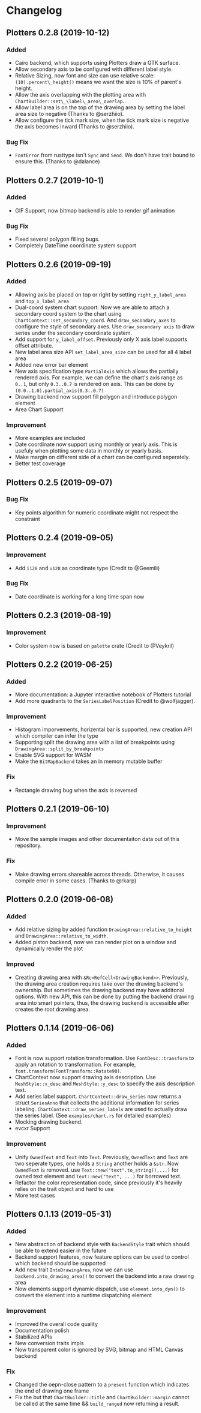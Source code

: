 # Changelog

## Plotters 0.2.8 (2019-10-12)

### Added

- Cairo backend, which supports using Plotters draw a GTK surface.
- Allow secondary axis to be configured with different label style.
- Relative Sizing, now font and size can use relative scale: `(10).percent\_height()` means we want the size is 10% of parent's height. 
- Allow the axis overlapping with the plotting area with `ChartBuilder::set\_\label\_area\_overlap`.
- Allow label area is on the top of the drawing area by setting the label area size to negative (Thanks to @serzhiio).
- Allow configure the tick mark size, when the tick mark size is negative the axis becomes inward (Thanks to @serzhiio).

### Bug Fix

- `FontError` from rusttype isn't `Sync` and `Send`. We don't have trait bound to ensure this.  (Thanks to @dalance)

## Plotters 0.2.7 (2019-10-1)

### Added

- GIF Support, now bitmap backend is able to render gif animation

### Bug Fix

- Fixed several polygon filling bugs.
- Completely DateTime coordinate system support

## Plotters 0.2.6 (2019-09-19)

### Added

- Allowing axis be placed on top or right by setting `right_y_label_area` and `top_x_label_area`
- Dual-coord system chart support: Now we are able to attach a secondary coord system to the chart using `ChartContext::set_secondary_coord`. And `draw_secondary_axes` to configure the style of secondary axes. Use `draw_secondary axis` to draw series under the secondary coordinate system.
- Add support for `y_label_offset`. Previously only X axis label supports offset attribute. 
- New label area size API `set_label_area_size` can be used for all 4 label area
- Added new error bar element
- New axis specification type `PartialAxis` which allows the partially rendered axis. For example, we can define the chart's axis range as `0..1`, but only `0.3..0.7` is rendered on axis. This can be done by `(0.0..1.0).partial_axis(0.3..0.7)`
- Drawing backend now support fill polygon and introduce polygon element
- Area Chart Support

### Improvement

- More examples are included
- Date coordinate now support using monthly or yearly axis. This is usefuly when plotting some data in monthly or yearly basis.
- Make margin on different side of a chart can be configured seperately.
- Better test coverage

## Plotters 0.2.5 (2019-09-07)

### Bug Fix

- Key points algorithm for numeric coordinate might not respect the constraint

## Plotters 0.2.4 (2019-09-05)

### Improvement

- Add `i128` and `u128` as coordinate type (Credit to @Geemili)

### Bug Fix

- Date coordinate is working for a long time span now

## Plotters 0.2.3 (2019-08-19)

### Improvement

- Color system now is based on `palette` crate (Credit to @Veykril)

## Plotters 0.2.2 (2019-06-25)

### Added

- More documentation: a Jupyter interactive notebook of Plotters tutorial 
- Add more quadrants to the `SeriesLabelPosition` (Credit to @wolfjagger).

### Improvement

- Histogram imporvements, horizental bar is supported, new creation API which compiler can infer the type
- Supporting split the drawing area with a list of breakpoints using `DrawingArea::split_by_breakpoints`
- Enable SVG support for WASM
- Make the `BitMapBackend` takes an in memory mutable buffer

### Fix

- Rectangle drawing bug when the axis is reversed

## Plotters 0.2.1 (2019-06-10)

### Improvement

- Move the sample images and other documentaiton data out of this repository.

### Fix
- Make drawing errors shareable across threads. Otherwise, it causes compile error in some cases. (Thanks to @rkarp)

## Plotters 0.2.0 (2019-06-08)

### Added
- Add relative sizing by added function `DrawingArea::relative_to_height` and `DrawingArea::relative_to_width`.
- Added piston backend, now we can render plot on a window and dynamically render the plot

### Improved
- Creating drawing area with `&Rc<RefCell<DrawingBackend>>`. Previously, the drawing area creation requires take over the drawing backend's ownership. But sometimes the drawing backend may have additonal options. With new API, this can be done by putting the backend drawing area into smart pointers, thus, the drawing backend is accessible after creates the root drawing area.

## Plotters 0.1.14 (2019-06-06)

### Added
- Font is now support rotation transformation. Use `FontDesc::transform` to apply an rotation to transformation. For example, `font.transform(FontTransform::Rotate90)`.
- ChartContext now support drawing axis description. Use `MeshStyle::x_desc` and `MeshStyle::y_desc` to specify the axis description text.
- Add series label support. `ChartContext::draw_series` now returns a struct `SeriesAnno` that collects the additional information for series labeling. `ChartContext::draw_series_labels` are used to actually draw the series label. (See `examples/chart.rs` for detailed examples)
- Mocking drawing backend.
- evcxr Support

### Improvement
- Unify `OwnedText` and `Text` into `Text`. Previously, `OwnedText` and `Text` are two seperate types, one holds a `String` another holds a `&str`. Now `OwnedText` is removed.
use `Text::new("text".to_string(),...)` for owned text element and `Text::new("text", ...)` for borrowed text.
- Refactor the color representation code, since previously it's heavily relies on the trait object and hard to use
- More test cases

## Plotters 0.1.13 (2019-05-31)

### Added
- New abstraction of backend style with `BackendStyle` trait which should be able to extend easier in the future
- Backend support features, now feature options can be used to control which backend should be supported
- Add new trait `IntoDrawingArea`, now we can use `backend.into_drawing_area()` to convert the backend into a raw drawing area
- Now elements support dynamic dispatch, use `element.into_dyn()` to convert the element into a runtime dispatching element

### Improvement
- Improved the overall code quality
- Documentation polish
- Stabilized APIs
- New conversion traits impls
- Now transparent color is ignored by SVG, bitmap and HTML Canvas backend

### Fix
- Changed the oepn-close pattern to a `present` function which indicates the end of drawing one frame
- Fix the but that `ChartBuilder::title` and `ChartBuilder::margin` cannot be called at the same time && `build_ranged` now returning a result.
